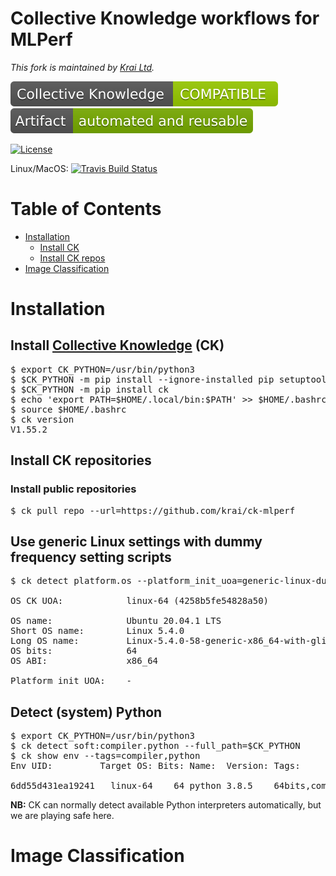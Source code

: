 # Collective Knowledge workflows for MLPerf

*This fork is maintained by [Krai Ltd](https://krai.ai).*

[![compatibility](https://github.com/ctuning/ck-guide-images/blob/master/ck-compatible.svg)](https://github.com/ctuning/ck)
[![automation](https://github.com/ctuning/ck-guide-images/blob/master/ck-artifact-automated-and-reusable.svg)](http://cTuning.org/ae)

[![License](https://img.shields.io/badge/License-BSD%203--Clause-blue.svg)](https://opensource.org/licenses/BSD-3-Clause)

Linux/MacOS: [![Travis Build Status](https://travis-ci.org/ctuning/ck-mlperf.svg?branch=master)](https://travis-ci.org/ctuning/ck-mlperf)

# Table of Contents
- [Installation](#install)
    - [Install CK](#install_ck)
    - [Install CK repos](#install_ck_repos)
- [Image Classification](#image_classification)

<a name="install"></a>
# Installation

<a name="install_ck"></a>
## Install [Collective Knowledge](http://cknowledge.org/) (CK)

<pre>&#36; export CK_PYTHON=/usr/bin/python3
&#36; &#36;CK_PYTHON -m pip install --ignore-installed pip setuptools testresources --user
&#36; &#36;CK_PYTHON -m pip install ck
&#36; echo 'export PATH=&#36;HOME/.local/bin:&#36;PATH' >> &#36;HOME/.bashrc
&#36; source &#36;HOME/.bashrc
&#36; ck version
V1.55.2
</pre>


<a name="install_ck_repos"></a>
## Install CK repositories

### Install public repositories

<pre>
&#36; ck pull repo --url=https://github.com/krai/ck-mlperf
</pre>


## Use generic Linux settings with dummy frequency setting scripts

<pre>&#36; ck detect platform.os --platform_init_uoa=generic-linux-dummy

OS CK UOA:            linux-64 (4258b5fe54828a50)

OS name:              Ubuntu 20.04.1 LTS
Short OS name:        Linux 5.4.0
Long OS name:         Linux-5.4.0-58-generic-x86_64-with-glibc2.29
OS bits:              64
OS ABI:               x86_64

Platform init UOA:    -
</pre>

<a name="detect_python"></a>
## Detect (system) Python

<pre>
&#36; export CK_PYTHON=/usr/bin/python3
&#36; ck detect soft:compiler.python --full_path=&#36;CK_PYTHON
&#36; ck show env --tags=compiler,python
Env UID:         Target OS: Bits: Name:  Version: Tags:

6dd55d431ea19241   linux-64    64 python 3.8.5    64bits,compiler,host-os-linux-64,lang-python,python,target-os-linux-64,v3,v3.8,v3.8.5
</pre>

**NB:** CK can normally detect available Python interpreters automatically, but we are playing safe here.


<a name="image classification"></a>
# Image Classification

